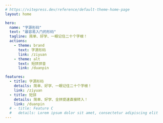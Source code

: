 ```yaml
---
# https://vitepress.dev/reference/default-theme-home-page
layout: home

hero:
  name: "字源形码"
  text: "最容易入门的形码"
  tagline: 简单、好学、一眼记住二十个字根！
  actions:
    - theme: brand
      text: 字源形码
      link: /ziyuan
    - theme: alt
      text: 短拼拼音
      link: /duanpin

features:
  - title: 字源形码
    details: 简单、好学、一眼记住二十个字根！
    link: /ziyuan
  - title: 短拼
    details: 简单、好学、全拼提速直接转入！
    link: /duanpin
  # - title: Feature C
  #   details: Lorem ipsum dolor sit amet, consectetur adipiscing elit
---
```


